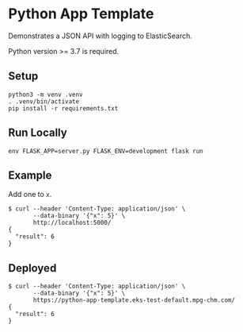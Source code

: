 # Python App Template

Demonstrates a JSON API with logging to ElasticSearch.

Python version >= 3.7 is required.


## Setup

```
python3 -m venv .venv
. .venv/bin/activate
pip install -r requirements.txt
```

## Run Locally

```
env FLASK_APP=server.py FLASK_ENV=development flask run
```


## Example

Add one to `x`.

```
$ curl --header 'Content-Type: application/json' \
       --data-binary '{"x": 5}' \
       http://localhost:5000/
{
  "result": 6
}
```

## Deployed

```
$ curl --header 'Content-Type: application/json' \
       --data-binary '{"x": 5}' \
       https://python-app-template.eks-test-default.mpg-chm.com/
{
  "result": 6
}
```
